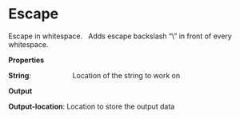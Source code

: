 # Escape

Escape in whitespace.   Adds escape backslash “\” in front of every whitespace.

 **Properties**
 

**String**:                     Location of the string to work on

 **Output**
 

**Output-location**: Location to store the output data